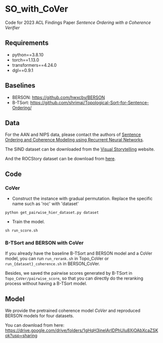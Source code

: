 # SO_with_CoVer
Code for 2023 ACL Findings Paper *Sentence Ordering with a Coherence Verifier*

## Requirements
+ python==3.8.10
+ torch==1.13.0
+ transformers==4.24.0
+ dgl==0.9.1

## Baselines
+ BERSON: https://github.com/hwxcby/BERSON
+ B-TSort: https://github.com/shrimai/Topological-Sort-for-Sentence-Ordering/

## Data
For the AAN and NIPS data, please contact the authors of [Sentence Ordering and Coherence Modeling using Recurrent Neural Networks](https://arxiv.org/pdf/1611.02654.pdf).

The SIND dataset can be downloaded from the [Visual Storytelling](https://visionandlanguage.net/VIST/dataset.html) website.

And the ROCStory dataset can be download from [here](https://cs.rochester.edu/nlp/rocstories/).

## Code
### CoVer
+ Construct the instance with gradual permutation.
Replace the specific name such as 'roc' with 'dataset'

`python get_pairwise_hier_dataset.py dataset`
+ Train the model.

`sh run_score.sh`

### B-TSort and BERSON with CoVer
If you already have the baseline B-TSort and BERSON model and a CoVer model, you can run `run_rerank.sh` in Topo_CoVer or `run_{dataset}_coherence.sh` in BERSON_CoVer.

Besides, we saved the pairwise scores generated by B-TSort in `Topo_CoVer/pairwise_score`, so that you can directly do the reranking process without having a B-TSort model.

## Model
We provide the pretrained coherence model $CoVer$ and reproduced BERSON models for four datasets.

You can download from here: https://drive.google.com/drive/folders/1gHqH3inelArIDPhUIu8XjOAbXcaZSKok?usp=sharing